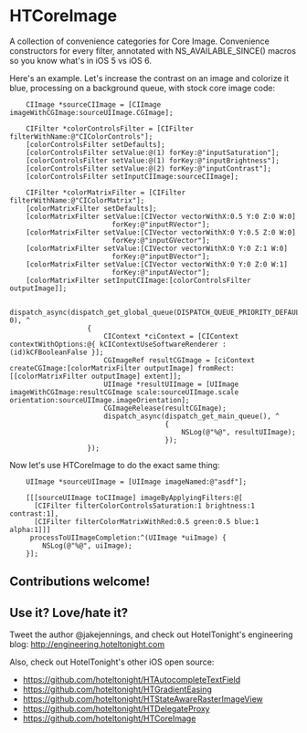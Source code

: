 HTCoreImage
===========

A collection of convenience categories for Core Image.  Convenience constructors for every filter, annotated with NS_AVAILABLE_SINCE() macros so you know what's in iOS 5 vs iOS 6.

Here's an example.  Let's increase the contrast on an image and colorize it blue, processing on a background queue, with stock core image code:

```objc
    CIImage *sourceCIImage = [CIImage imageWithCGImage:sourceUIImage.CGImage];

    CIFilter *colorControlsFilter = [CIFilter filterWithName:@"CIColorControls"];
    [colorControlsFilter setDefaults];
    [colorControlsFilter setValue:@(1) forKey:@"inputSaturation"];
    [colorControlsFilter setValue:@(1) forKey:@"inputBrightness"];
    [colorControlsFilter setValue:@(2) forKey:@"inputContrast"];
    [colorControlsFilter setInputCIImage:sourceCIImage];
    
    CIFilter *colorMatrixFilter = [CIFilter filterWithName:@"CIColorMatrix"];
    [colorMatrixFilter setDefaults];
    [colorMatrixFilter setValue:[CIVector vectorWithX:0.5 Y:0 Z:0 W:0]
                         forKey:@"inputRVector"];
    [colorMatrixFilter setValue:[CIVector vectorWithX:0 Y:0.5 Z:0 W:0]
                         forKey:@"inputGVector"];
    [colorMatrixFilter setValue:[CIVector vectorWithX:0 Y:0 Z:1 W:0]
                         forKey:@"inputBVector"];
    [colorMatrixFilter setValue:[CIVector vectorWithX:0 Y:0 Z:0 W:1]
                         forKey:@"inputAVector"];
    [colorMatrixFilter setInputCIImage:[colorControlsFilter outputImage]];
    
    dispatch_async(dispatch_get_global_queue(DISPATCH_QUEUE_PRIORITY_DEFAULT, 0), ^
                   {
                       CIContext *ciContext = [CIContext contextWithOptions:@{ kCIContextUseSoftwareRenderer : (id)kCFBooleanFalse }];
                       CGImageRef resultCGImage = [ciContext createCGImage:[colorMatrixFilter outputImage] fromRect:[[colorMatrixFilter outputImage] extent]];
                       UIImage *resultUIImage = [UIImage imageWithCGImage:resultCGImage scale:sourceUIImage.scale orientation:sourceUIImage.imageOrientation];
                       CGImageRelease(resultCGImage);
                       dispatch_async(dispatch_get_main_queue(), ^
                                      {
                                          NSLog(@"%@", resultUIImage);
                                      });
                   });
```

Now let's use HTCoreImage to do the exact same thing:

```objc
    UIImage *sourceUIImage = [UIImage imageNamed:@"asdf"];

    [[[sourceUIImage toCIImage] imageByApplyingFilters:@[
      [CIFilter filterColorControlsSaturation:1 brightness:1 contrast:1],
      [CIFilter filterColorMatrixWithRed:0.5 green:0.5 blue:1 alpha:1]]]
     processToUIImageCompletion:^(UIImage *uiImage) {
        NSLog(@"%@", uiImage);
    }];
```

## Contributions welcome!

## Use it? Love/hate it?

Tweet the author @jakejennings, and check out HotelTonight's engineering blog: http://engineering.hoteltonight.com

Also, check out HotelTonight's other iOS open source:
* https://github.com/hoteltonight/HTAutocompleteTextField
* https://github.com/hoteltonight/HTGradientEasing
* https://github.com/hoteltonight/HTStateAwareRasterImageView
* https://github.com/hoteltonight/HTDelegateProxy
* https://github.com/hoteltonight/HTCoreImage

